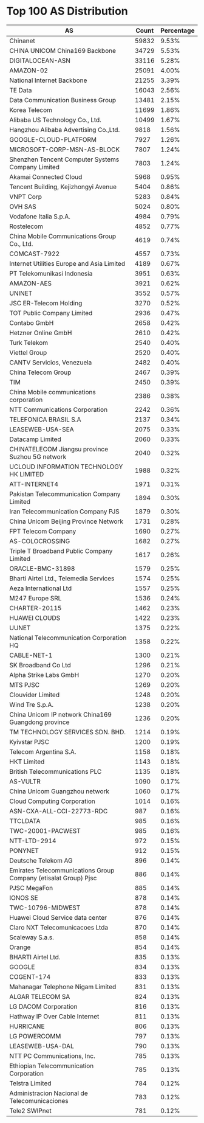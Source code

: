 # Top 100 AS Distribution
| AS | Count | Percentage |
|----|----|----|
| Chinanet | 59832 | 9.53% |
| CHINA UNICOM China169 Backbone | 34729 | 5.53% |
| DIGITALOCEAN-ASN | 33116 | 5.28% |
| AMAZON-02 | 25091 | 4.00% |
| National Internet Backbone | 21255 | 3.39% |
| TE Data | 16043 | 2.56% |
| Data Communication Business Group | 13481 | 2.15% |
| Korea Telecom | 11699 | 1.86% |
| Alibaba US Technology Co., Ltd. | 10499 | 1.67% |
| Hangzhou Alibaba Advertising Co.,Ltd. | 9818 | 1.56% |
| GOOGLE-CLOUD-PLATFORM | 7927 | 1.26% |
| MICROSOFT-CORP-MSN-AS-BLOCK | 7807 | 1.24% |
| Shenzhen Tencent Computer Systems Company Limited | 7803 | 1.24% |
| Akamai Connected Cloud | 5968 | 0.95% |
| Tencent Building, Kejizhongyi Avenue | 5404 | 0.86% |
| VNPT Corp | 5283 | 0.84% |
| OVH SAS | 5024 | 0.80% |
| Vodafone Italia S.p.A. | 4984 | 0.79% |
| Rostelecom | 4852 | 0.77% |
| China Mobile Communications Group Co., Ltd. | 4619 | 0.74% |
| COMCAST-7922 | 4557 | 0.73% |
| Internet Utilities Europe and Asia Limited | 4189 | 0.67% |
| PT Telekomunikasi Indonesia | 3951 | 0.63% |
| AMAZON-AES | 3921 | 0.62% |
| UNINET | 3552 | 0.57% |
| JSC ER-Telecom Holding | 3270 | 0.52% |
| TOT Public Company Limited | 2936 | 0.47% |
| Contabo GmbH | 2658 | 0.42% |
| Hetzner Online GmbH | 2610 | 0.42% |
| Turk Telekom | 2540 | 0.40% |
| Viettel Group | 2520 | 0.40% |
| CANTV Servicios, Venezuela | 2482 | 0.40% |
| China Telecom Group | 2467 | 0.39% |
| TIM | 2450 | 0.39% |
| China Mobile communications corporation | 2386 | 0.38% |
| NTT Communications Corporation | 2242 | 0.36% |
| TELEFONICA BRASIL S.A | 2137 | 0.34% |
| LEASEWEB-USA-SEA | 2075 | 0.33% |
| Datacamp Limited | 2060 | 0.33% |
| CHINATELECOM Jiangsu province Suzhou 5G network | 2040 | 0.32% |
| UCLOUD INFORMATION TECHNOLOGY HK LIMITED | 1988 | 0.32% |
| ATT-INTERNET4 | 1971 | 0.31% |
| Pakistan Telecommunication Company Limited | 1894 | 0.30% |
| Iran Telecommunication Company PJS | 1879 | 0.30% |
| China Unicom Beijing Province Network | 1731 | 0.28% |
| FPT Telecom Company | 1690 | 0.27% |
| AS-COLOCROSSING | 1682 | 0.27% |
| Triple T Broadband Public Company Limited | 1617 | 0.26% |
| ORACLE-BMC-31898 | 1579 | 0.25% |
| Bharti Airtel Ltd., Telemedia Services | 1574 | 0.25% |
| Aeza International Ltd | 1557 | 0.25% |
| M247 Europe SRL | 1536 | 0.24% |
| CHARTER-20115 | 1462 | 0.23% |
| HUAWEI CLOUDS | 1422 | 0.23% |
| UUNET | 1375 | 0.22% |
| National Telecommunication Corporation HQ | 1358 | 0.22% |
| CABLE-NET-1 | 1300 | 0.21% |
| SK Broadband Co Ltd | 1296 | 0.21% |
| Alpha Strike Labs GmbH | 1270 | 0.20% |
| MTS PJSC | 1269 | 0.20% |
| Clouvider Limited | 1248 | 0.20% |
| Wind Tre S.p.A. | 1238 | 0.20% |
| China Unicom IP network China169 Guangdong province | 1236 | 0.20% |
| TM TECHNOLOGY SERVICES SDN. BHD. | 1214 | 0.19% |
| Kyivstar PJSC | 1200 | 0.19% |
| Telecom Argentina S.A. | 1158 | 0.18% |
| HKT Limited | 1143 | 0.18% |
| British Telecommunications PLC | 1135 | 0.18% |
| AS-VULTR | 1090 | 0.17% |
| China Unicom Guangzhou network | 1060 | 0.17% |
| Cloud Computing Corporation | 1014 | 0.16% |
| ASN-CXA-ALL-CCI-22773-RDC | 987 | 0.16% |
| TTCLDATA | 985 | 0.16% |
| TWC-20001-PACWEST | 985 | 0.16% |
| NTT-LTD-2914 | 972 | 0.15% |
| PONYNET | 912 | 0.15% |
| Deutsche Telekom AG | 896 | 0.14% |
| Emirates Telecommunications Group Company (etisalat Group) Pjsc | 886 | 0.14% |
| PJSC MegaFon | 885 | 0.14% |
| IONOS SE | 878 | 0.14% |
| TWC-10796-MIDWEST | 878 | 0.14% |
| Huawei Cloud Service data center | 876 | 0.14% |
| Claro NXT Telecomunicacoes Ltda | 870 | 0.14% |
| Scaleway S.a.s. | 858 | 0.14% |
| Orange | 854 | 0.14% |
| BHARTI Airtel Ltd. | 835 | 0.13% |
| GOOGLE | 834 | 0.13% |
| COGENT-174 | 833 | 0.13% |
| Mahanagar Telephone Nigam Limited | 831 | 0.13% |
| ALGAR TELECOM SA | 824 | 0.13% |
| LG DACOM Corporation | 816 | 0.13% |
| Hathway IP Over Cable Internet | 811 | 0.13% |
| HURRICANE | 806 | 0.13% |
| LG POWERCOMM | 797 | 0.13% |
| LEASEWEB-USA-DAL | 790 | 0.13% |
| NTT PC Communications, Inc. | 785 | 0.13% |
| Ethiopian Telecommunication Corporation | 785 | 0.13% |
| Telstra Limited | 784 | 0.12% |
| Administracion Nacional de Telecomunicaciones | 783 | 0.12% |
| Tele2 SWIPnet | 781 | 0.12% |
